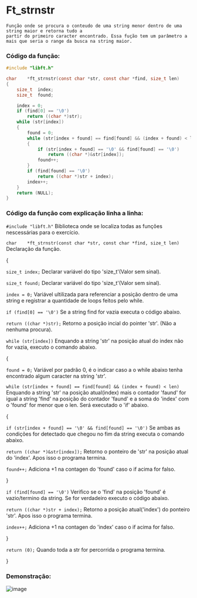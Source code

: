 # Ft_strnstr 
```
Função onde se procura o conteudo de uma string menor dentro de uma string maior e retorna tudo a 
partir do primeiro caracter encontrado. Essa fução tem um parâmetro a mais que seria o range da busca na string maior.
```
    
### Código da função:
```c
#include "libft.h"

char	*ft_strnstr(const char *str, const char *find, size_t len)
{
	size_t	index;
	size_t	found;

	index = 0;
	if (find[0] == '\0')
		return ((char *)str);
	while (str[index])
	{
		found = 0;
		while (str[index + found] == find[found] && (index + found) < len)
		{
			if (str[index + found] == '\0' && find[found] == '\0')
				return ((char *)&str[index]);
			found++;
		}
		if (find[found] == '\0')
			return ((char *)str + index);
		index++;
	}
	return (NULL);
}
```
### Código da função com explicação linha a linha:

`#include "libft.h"` Biblioteca onde se localiza todas as funções nescessárias para o exercício.

`char    *ft_strnstr(const char *str, const char *find, size_t len)` Declaração da função.

{

`size_t index;` Declarar variável do tipo 'size_t'(Valor sem sinal).

`size_t found;` Declarar variável do tipo 'size_t'(Valor sem sinal).


`index = 0;` Variável ultilizada para referenciar a posição dentro de uma string e registrar a quantidade de loops feitos pelo while.

`if (find[0] == '\0')` Se a string find for vazia executa o código abaixo.

`return ((char *)str);` Retorno a posição incial do pointer 'str'. (Não a nenhuma procura).

`while (str[index])` Enquando a string 'str' na posição atual do index não for vazia, executo o comando abaixo.

{

`found = 0;` Variável por padrão 0, é o indicar caso a o while abaixo tenha encontrado algum caracter na string 'str'.

`while (str[index + found] == find[found] && (index + found) < len)` Enquando a string 'str' na posição atual(index) mais o contador 'faund' for igual a string 'find' na posição do contador 'faund' e a soma do 'index' com o 'found' for menor que o len. Será executado o 'if' abaixo.

{

`if (str[index + found] == '\0' && find[found] == '\0')`  Se ambas as condições for detectado que chegou no fim da string executa o comando abaixo.

`return ((char *)&str[index]);` Retorno o ponteiro de 'str' na posição atual do 'index'. Apos isso o programa termina.

`found++;` Adiciona +1 na contagen do 'found' caso o if acima for falso.

}

`if (find[found] == '\0')` Verifico se o 'find' na posição 'found' é vazio/termino da string. Se for verdadeiro executo o código abaixo.

`return ((char *)str + index);` Retorno a posição atual('index') do ponteiro 'str'. Apos isso o programa termina.

`index++;` Adiciona +1 na contagen do 'index' caso o if acima for falso.

}

`return (0);` Quando toda a str for percorrida o programa termina.

}
### Demonstração:

![image](https://github.com/Alef-Matos/42_lisboa/blob/master/libft_comment//.gif)
